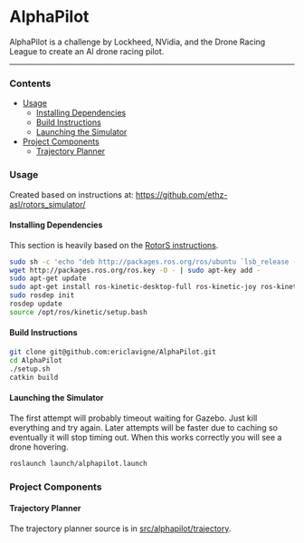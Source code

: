 # AlphaPilot

AlphaPilot is a challenge by Lockheed, NVidia, and the Drone Racing League to create an AI drone racing pilot.

---

### Contents

* [Usage](#usage)
  * [Installing Dependencies](#installing-dependencies)
  * [Build Instructions](#build-instructions)
  * [Launching the Simulator](#launching-the-simulator)
* [Project Components](#project-components)
  * [Trajectory Planner](#trajectory-planner)

### Usage

Created based on instructions at: https://github.com/ethz-asl/rotors_simulator/

#### Installing Dependencies

This section is heavily based on the
[RotorS instructions](https://github.com/ethz-asl/rotors_simulator/).

```sh
sudo sh -c 'echo "deb http://packages.ros.org/ros/ubuntu `lsb_release -sc` main" > /etc/apt/sources.list.d/ros-latest.list'
wget http://packages.ros.org/ros.key -O - | sudo apt-key add -
sudo apt-get update
sudo apt-get install ros-kinetic-desktop-full ros-kinetic-joy ros-kinetic-octomap-ros ros-kinetic-mavlink python-wstool python-catkin-tools protobuf-compiler libgoogle-glog-dev ros-kinetic-control-toolbox
sudo rosdep init
rosdep update
source /opt/ros/kinetic/setup.bash
```

#### Build Instructions

```sh
git clone git@github.com:ericlavigne/AlphaPilot.git
cd AlphaPilot
./setup.sh
catkin build
```

#### Launching the Simulator

The first attempt will probably timeout waiting for Gazebo. Just kill everything and try again.
Later attempts will be faster due to caching so eventually it will stop timing out. When this
works correctly you will see a drone hovering.

```sh
roslaunch launch/alphapilot.launch
```

### Project Components

#### Trajectory Planner

The trajectory planner source is in
[src/alphapilot/trajectory](https://github.com/ericlavigne/AlphaPilot/tree/master/src/alphapilot/trajectory).

